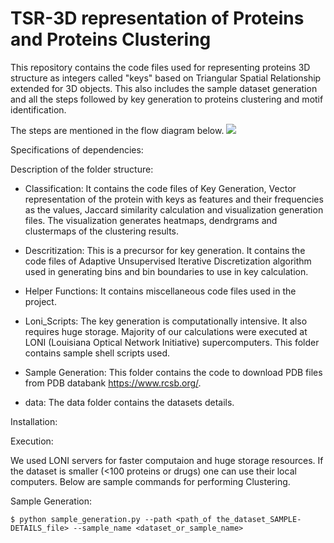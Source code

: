 # TSR-3D representation of Proteins and Proteins Clustering
This repository contains the code files used for representing proteins 3D structure as integers called "keys" based on Triangular Spatial Relationship extended for 3D objects. This also includes the sample dataset generation and all the steps followed by key generation to proteins clustering and motif identification.


The steps are mentioned in the flow diagram below.
![](https://user-images.githubusercontent.com/16475732/100969938-9074b200-34f9-11eb-8c9f-45771abcd777.png)

Specifications of dependencies:


Description of the folder structure:
* Classification: It contains the code files of Key Generation, Vector representation of the protein with keys as features and their frequencies as the values, Jaccard similarity calculation and visualization generation files. The visualization generates heatmaps, dendrgrams and clustermaps of the clustering results.
* Descritization: This is a precursor for key generation. It contains the code files of Adaptive Unsupervised Iterative Discretization algorithm used in generating bins and bin boundaries to use in key calculation.
* Helper Functions: It contains miscellaneous code files used in the project.
* Loni_Scripts: The key generation is computationally intensive. It also requires huge storage. Majority of our calculations were executed at LONI (Louisiana Optical Network Initiative) supercomputers. This folder contains sample shell scripts used.
* Sample Generation: This folder contains the code to download PDB files from PDB databank https://www.rcsb.org/.

* data: The data folder contains the datasets details.


Installation:

Execution:

We used LONI servers for faster computaion and huge storage resources. If the dataset is smaller (<100 proteins or drugs) one can use their local computers. Below are sample commands for performing Clustering.

Sample Generation:

```
$ python sample_generation.py --path <path_of the_dataset_SAMPLE-DETAILS_file> --sample_name <dataset_or_sample_name>

```

